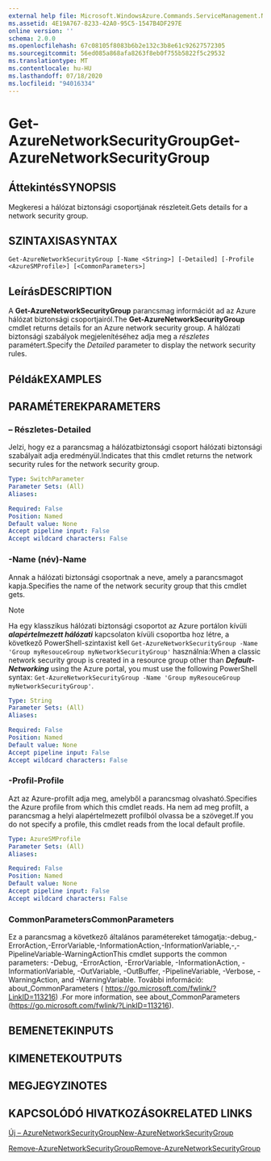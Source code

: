 ```yaml
---
external help file: Microsoft.WindowsAzure.Commands.ServiceManagement.Network.dll-Help.xml
ms.assetid: 4E19A767-8233-42A0-95C5-1547B4DF297E
online version: ''
schema: 2.0.0
ms.openlocfilehash: 67c08105f8083b6b2e132c3b8e61c92627572305
ms.sourcegitcommit: 56ed085a868afa8263f8eb0f755b5822f5c29532
ms.translationtype: MT
ms.contentlocale: hu-HU
ms.lasthandoff: 07/18/2020
ms.locfileid: "94016334"
---
```

# <span data-ttu-id="5551f-101">Get-AzureNetworkSecurityGroup</span><span class="sxs-lookup"><span data-stu-id="5551f-101">Get-AzureNetworkSecurityGroup</span></span>

## <span data-ttu-id="5551f-102">Áttekintés</span><span class="sxs-lookup"><span data-stu-id="5551f-102">SYNOPSIS</span></span>
<span data-ttu-id="5551f-103">Megkeresi a hálózat biztonsági csoportjának részleteit.</span><span class="sxs-lookup"><span data-stu-id="5551f-103">Gets details for a network security group.</span></span>

## <span data-ttu-id="5551f-104">SZINTAXISA</span><span class="sxs-lookup"><span data-stu-id="5551f-104">SYNTAX</span></span>

```
Get-AzureNetworkSecurityGroup [-Name <String>] [-Detailed] [-Profile <AzureSMProfile>] [<CommonParameters>]
```

## <span data-ttu-id="5551f-105">Leírás</span><span class="sxs-lookup"><span data-stu-id="5551f-105">DESCRIPTION</span></span>
<span data-ttu-id="5551f-106">A **Get-AzureNetworkSecurityGroup** parancsmag információt ad az Azure hálózat biztonsági csoportjairól.</span><span class="sxs-lookup"><span data-stu-id="5551f-106">The **Get-AzureNetworkSecurityGroup** cmdlet returns details for an Azure network security group.</span></span>
<span data-ttu-id="5551f-107">A hálózati biztonsági szabályok megjelenítéséhez adja meg a *részletes* paramétert.</span><span class="sxs-lookup"><span data-stu-id="5551f-107">Specify the *Detailed* parameter to display the network security rules.</span></span>

## <span data-ttu-id="5551f-108">Példák</span><span class="sxs-lookup"><span data-stu-id="5551f-108">EXAMPLES</span></span>

## <span data-ttu-id="5551f-109">PARAMÉTEREK</span><span class="sxs-lookup"><span data-stu-id="5551f-109">PARAMETERS</span></span>

### <span data-ttu-id="5551f-110">– Részletes</span><span class="sxs-lookup"><span data-stu-id="5551f-110">-Detailed</span></span>
<span data-ttu-id="5551f-111">Jelzi, hogy ez a parancsmag a hálózatbiztonsági csoport hálózati biztonsági szabályait adja eredményül.</span><span class="sxs-lookup"><span data-stu-id="5551f-111">Indicates that this cmdlet returns the network security rules for the network security group.</span></span>

```yaml
Type: SwitchParameter
Parameter Sets: (All)
Aliases:

Required: False
Position: Named
Default value: None
Accept pipeline input: False
Accept wildcard characters: False
```

### <span data-ttu-id="5551f-112">-Name (név)</span><span class="sxs-lookup"><span data-stu-id="5551f-112">-Name</span></span>
<span data-ttu-id="5551f-113">Annak a hálózati biztonsági csoportnak a neve, amely a parancsmagot kapja.</span><span class="sxs-lookup"><span data-stu-id="5551f-113">Specifies the name of the network security group that this cmdlet gets.</span></span>

> [!NOTE]
> <span data-ttu-id="5551f-114">Ha egy klasszikus hálózati biztonsági csoportot az Azure portálon kívüli ***alapértelmezett hálózati*** kapcsolaton kívüli csoportba hoz létre, a következő PowerShell-szintaxist kell `Get-AzureNetworkSecurityGroup -Name 'Group myResouceGroup myNetworkSecurityGroup'` használnia:</span><span class="sxs-lookup"><span data-stu-id="5551f-114">When a classic network security group is created in a resource group other than ***Default-Networking*** using the Azure portal, you must use the following PowerShell syntax: `Get-AzureNetworkSecurityGroup -Name 'Group myResouceGroup myNetworkSecurityGroup'`.</span></span>

```yaml
Type: String
Parameter Sets: (All)
Aliases:

Required: False
Position: Named
Default value: None
Accept pipeline input: False
Accept wildcard characters: False
```

### <span data-ttu-id="5551f-115">-Profil</span><span class="sxs-lookup"><span data-stu-id="5551f-115">-Profile</span></span>
<span data-ttu-id="5551f-116">Azt az Azure-profilt adja meg, amelyből a parancsmag olvasható.</span><span class="sxs-lookup"><span data-stu-id="5551f-116">Specifies the Azure profile from which this cmdlet reads.</span></span>
<span data-ttu-id="5551f-117">Ha nem ad meg profilt, a parancsmag a helyi alapértelmezett profilból olvassa be a szöveget.</span><span class="sxs-lookup"><span data-stu-id="5551f-117">If you do not specify a profile, this cmdlet reads from the local default profile.</span></span>

```yaml
Type: AzureSMProfile
Parameter Sets: (All)
Aliases:

Required: False
Position: Named
Default value: None
Accept pipeline input: False
Accept wildcard characters: False
```

### <span data-ttu-id="5551f-118">CommonParameters</span><span class="sxs-lookup"><span data-stu-id="5551f-118">CommonParameters</span></span>
<span data-ttu-id="5551f-119">Ez a parancsmag a következő általános paramétereket támogatja:-debug,-ErrorAction,-ErrorVariable,-InformationAction,-InformationVariable,-,-PipelineVariable-WarningAction</span><span class="sxs-lookup"><span data-stu-id="5551f-119">This cmdlet supports the common parameters: -Debug, -ErrorAction, -ErrorVariable, -InformationAction, -InformationVariable, -OutVariable, -OutBuffer, -PipelineVariable, -Verbose, -WarningAction, and -WarningVariable.</span></span> <span data-ttu-id="5551f-120">További információ: about_CommonParameters ( https://go.microsoft.com/fwlink/?LinkID=113216) .</span><span class="sxs-lookup"><span data-stu-id="5551f-120">For more information, see about_CommonParameters (https://go.microsoft.com/fwlink/?LinkID=113216).</span></span>

## <span data-ttu-id="5551f-121">BEMENETEK</span><span class="sxs-lookup"><span data-stu-id="5551f-121">INPUTS</span></span>

## <span data-ttu-id="5551f-122">KIMENETEK</span><span class="sxs-lookup"><span data-stu-id="5551f-122">OUTPUTS</span></span>

## <span data-ttu-id="5551f-123">MEGJEGYZI</span><span class="sxs-lookup"><span data-stu-id="5551f-123">NOTES</span></span>

## <span data-ttu-id="5551f-124">KAPCSOLÓDÓ HIVATKOZÁSOK</span><span class="sxs-lookup"><span data-stu-id="5551f-124">RELATED LINKS</span></span>

[<span data-ttu-id="5551f-125">Új – AzureNetworkSecurityGroup</span><span class="sxs-lookup"><span data-stu-id="5551f-125">New-AzureNetworkSecurityGroup</span></span>](./New-AzureNetworkSecurityGroup.md)

[<span data-ttu-id="5551f-126">Remove-AzureNetworkSecurityGroup</span><span class="sxs-lookup"><span data-stu-id="5551f-126">Remove-AzureNetworkSecurityGroup</span></span>](./Remove-AzureNetworkSecurityGroup.md)

